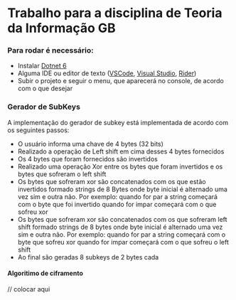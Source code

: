 # Trabalho para a disciplina de Teoria da Informação GB

### Para rodar é necessário:
- Instalar [Dotnet 6](https://dotnet.microsoft.com/en-us/download/dotnet/6.0 "Dotnet 6")
- Alguma IDE ou editor de texto ([VSCode](https://code.visualstudio.com/download "VSCode"), [Visual Studio](https://visualstudio.microsoft.com/pt-br/vs/community/ "Visual Studio"), [Rider](https://www.jetbrains.com/pt-br/rider/download/#section=windows "Rider"))
- Subir o projeto e seguir o menu, que aparecerá no console, de acordo com o que desejar

### Gerador de SubKeys
A implementação do gerador de subkey está implementada de acordo com os seguintes passos:

- O usuário informa uma chave de 4 bytes (32 bits)
- Realizado a operação de Left shift em cima desses 4 bytes fornecidos
- Os 4 bytes que foram fornecidos são invertidos
- Realizado uma operação Xor entre os bytes que foram invertidos e os bytes que sofreram o left shift
- Os bytes que sofreram xor são concatenados com os que estão invertidos formado strings de 8 Bytes onde byte inicial é alternado uma vez sim e outra não. Por exemplo: quando for par a string começará com o byte que foi invertido quando for impar começará com o que sofreu xor
- Os bytes que sofreram xor são concatenados com os que sofreram left shift formado strings de 8 bytes onde byte inicial é alternado uma vez sim e outra não. Por exemplo: quando for par a string começará com o byte que sofreu xor quando for impar começará com o que sofreu o left shift
- Ao final são geradas 8 subkeys de 2 bytes cada

#### Algoritimo de ciframento

// colocar aqui
